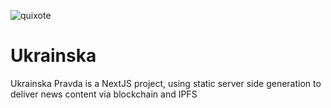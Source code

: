![quixote](https://user-images.githubusercontent.com/117120493/199234420-9505b67b-c914-42c3-913a-307d256072f3.png)
# Ukrainska
Ukrainska Pravda is a NextJS project, using static server side generation to deliver news content via blockchain and IPFS
